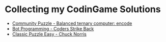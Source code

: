 # Collecting my CodinGame Solutions

* [Community Puzzle - Balanced ternary computer: encode](at/cnoize/codingame/balancedternaryencode/)
* [Bot Programming - Coders Strike Back](at/cnoize/codingame/codersstrikeback/)
* [Classic Puzzle Easy - Chuck Norris](at/cnoize/codingame/chucknorris/)
